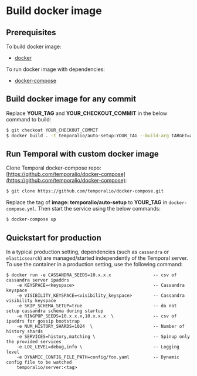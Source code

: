 # Build docker image

## Prerequisites

To build docker image:
  * [docker](https://docs.docker.com/engine/installation/)

To run docker image with dependencies:
  * [docker-compose](https://docs.docker.com/compose/install/)

## Build docker image for any commit

Replace **YOUR_TAG** and **YOUR_CHECKOUT_COMMIT** in the below command to build:
```bash
$ git checkout YOUR_CHECKOUT_COMMIT
$ docker build . -t temporalio/auto-setup:YOUR_TAG --build-arg TARGET=auto-setup
```

## Run Temporal with custom docker image

Clone Temporal docker-compose repo: [https://github.com/temporalio/docker-compose](https://github.com/temporalio/docker-compose):
```bash
$ git clone https://github.com/temporalio/docker-compose.git
```

Replace the tag of **image: temporalio/auto-setup** to **YOUR_TAG** in `docker-compose.yml`.
Then start the service using the below commands:
```bash
$ docker-compose up
```

## Quickstart for production

In a typical production setting, dependencies (such as `cassandra` or `elasticsearch`) are managed/started independently of the Temporal server.
To use the container in a production setting, use the following command:

```plain
$ docker run -e CASSANDRA_SEEDS=10.x.x.x                -- csv of cassandra server ipaddrs
    -e KEYSPACE=<keyspace>                              -- Cassandra keyspace
    -e VISIBILITY_KEYSPACE=<visibility_keyspace>        -- Cassandra visibility keyspace
    -e SKIP_SCHEMA_SETUP=true                           -- do not setup cassandra schema during startup
    -e RINGPOP_SEEDS=10.x.x.x,10.x.x.x  \               -- csv of ipaddrs for gossip bootstrap
    -e NUM_HISTORY_SHARDS=1024  \                       -- Number of history shards
    -e SERVICES=history,matching \                      -- Spinup only the provided services
    -e LOG_LEVEL=debug,info \                           -- Logging level
    -e DYNAMIC_CONFIG_FILE_PATH=config/foo.yaml         -- Dynamic config file to be watched
    temporalio/server:<tag>
```
